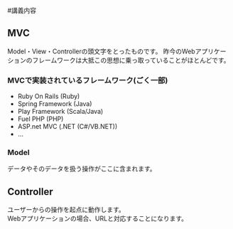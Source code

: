 #講義内容

## MVC
Model・View・Controllerの頭文字をとったものです。
昨今のWebアプリケーションのフレームワークは大抵この思想に乗っ取っていることがほとんどです。

### MVCで実装されているフレームワーク(ごく一部)
- Ruby On Rails (Ruby)
- Spring Framework (Java)
- Play Framework (Scala/Java)
- Fuel PHP (PHP)
- ASP.net MVC (.NET (C#/VB.NET))
- ...

### Model
データやそのデータを扱う操作がここに含まれます。 


## Controller
ユーザーからの操作を起点に動作します。  
Webアプリケーションの場合、URLと対応することになります。
